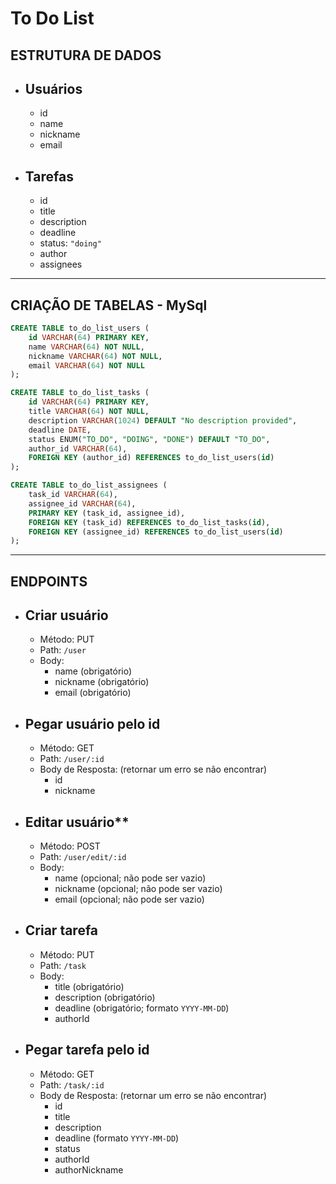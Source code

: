 # To Do List

## ESTRUTURA DE DADOS

- ## Usuários

  - id
  - name
  - nickname
  - email

- ## Tarefas
  - id
  - title
  - description
  - deadline
  - status: `"doing"`
  - author
  - assignees

---

## CRIAÇÃO DE TABELAS - MySql

```sql
CREATE TABLE to_do_list_users (
    id VARCHAR(64) PRIMARY KEY,
    name VARCHAR(64) NOT NULL,
    nickname VARCHAR(64) NOT NULL,
    email VARCHAR(64) NOT NULL
);
```

```sql
CREATE TABLE to_do_list_tasks (
    id VARCHAR(64) PRIMARY KEY,
    title VARCHAR(64) NOT NULL,
    description VARCHAR(1024) DEFAULT "No description provided",
    deadline DATE,
    status ENUM("TO_DO", "DOING", "DONE") DEFAULT "TO_DO",
    author_id VARCHAR(64),
    FOREIGN KEY (author_id) REFERENCES to_do_list_users(id)
);
```

```sql
CREATE TABLE to_do_list_assignees (
    task_id VARCHAR(64),
    assignee_id VARCHAR(64),
    PRIMARY KEY (task_id, assignee_id),
    FOREIGN KEY (task_id) REFERENCES to_do_list_tasks(id),
    FOREIGN KEY (assignee_id) REFERENCES to_do_list_users(id)
);
```

---

## ENDPOINTS

- ## Criar usuário

  - Método: PUT
  - Path: `/user`
  - Body:
    - name (obrigatório)
    - nickname (obrigatório)
    - email (obrigatório)

- ## Pegar usuário pelo id

  - Método: GET
  - Path: `/user/:id`
  - Body de Resposta: (retornar um erro se não encontrar)
    - id
    - nickname

- ## Editar usuário\*\*

  - Método: POST
  - Path: `/user/edit/:id`
  - Body:
    - name (opcional; não pode ser vazio)
    - nickname (opcional; não pode ser vazio)
    - email (opcional; não pode ser vazio)

- ## Criar tarefa

  - Método: PUT
  - Path: `/task`
  - Body:
    - title (obrigatório)
    - description (obrigatório)
    - deadline (obrigatório; formato `YYYY-MM-DD`)
    - authorId

- ## Pegar tarefa pelo id
  - Método: GET
  - Path: `/task/:id`
  - Body de Resposta: (retornar um erro se não encontrar)
    - id
    - title
    - description
    - deadline (formato `YYYY-MM-DD`)
    - status
    - authorId
    - authorNickname
